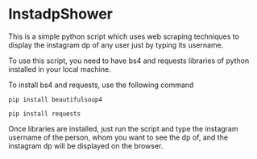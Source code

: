 # InstadpShower

This is a simple python script which uses web scraping techniques to display the instagram dp of any user just by typing its username.

To use this script, you need to have bs4 and requests libraries of python installed in your local machine.

To install bs4 and requests, use the following command

```
pip install beautifulsoup4
```
```
pip install requests
```

Once libraries are installed, just run the script and type the instagram username of the person, whom you want to see the dp of, and the instagram dp will be displayed on the browser.

